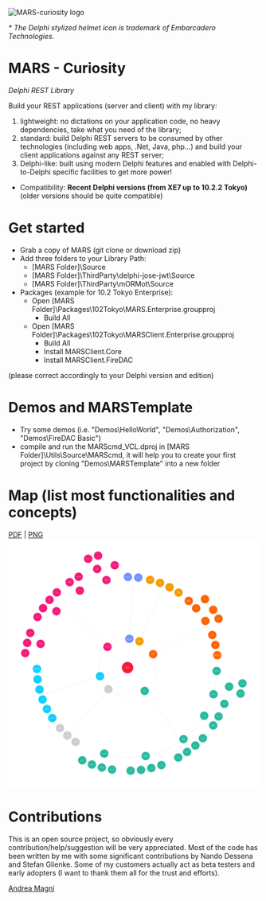 ![MARS-curiosity logo](https://www.andreamagni.eu/images/MARS-Curiosity-d.png)

_\* The Delphi stylized helmet icon is trademark of Embarcadero Technologies._

# MARS - Curiosity
*Delphi REST Library*

Build your REST applications (server and client) with my library:
1. lightweight: no dictations on your application code, no heavy dependencies, take what you need of the library;
1. standard: build Delphi REST servers to be consumed by other technologies (including web apps, .Net, Java, php...) and build your client applications against any REST server;
1. Delphi-like: built using modern Delphi features and enabled with Delphi-to-Delphi specific facilities to get more power!

- Compatibility: **Recent Delphi versions (from XE7 up to 10.2.2 Tokyo)** (older versions should be quite compatible)

# Get started
* Grab a copy of MARS (git clone or download zip)
* Add three folders to your Library Path:
  * [MARS Folder]\Source
  * [MARS Folder]\ThirdParty\delphi-jose-jwt\Source
  * [MARS Folder]\ThirdParty\mORMot\Source
* Packages (example for 10.2 Tokyo Enterprise):
  * Open [MARS Folder]\Packages\102Tokyo\MARS.Enterprise.groupproj
    * Build All
  * Open [MARS Folder]\Packages\102Tokyo\MARSClient.Enterprise.groupproj
    * Build All
    * Install MARSClient.Core
    * Install MARSClient.FireDAC    

(please correct accordingly to your Delphi version and edition)

# Demos and MARSTemplate
* Try some demos (i.e. "Demos\HelloWorld", "Demos\Authorization", "Demos\FireDAC Basic")
* compile and run the MARScmd_VCL.dproj in [MARS Folder]\Utils\Source\MARScmd, it will help you to create your first project by cloning "Demos\MARSTemplate" into a new folder

# Map (list most functionalities and concepts)

[PDF](media/MARS-Curiosity%20Map.pdf) | [PNG](media/MARS-Curiosity%20Map.png)
![MARS map](media/MARS-Curiosity%20Map.png)

# Contributions
This is an open source project, so obviously every contribution/help/suggestion will be very appreciated.
Most of the code has been written by me with some significant contributions by Nando Dessena and Stefan Glienke. Some of my customers actually act as beta testers and early adopters (I want to thank them all for the trust and efforts).

[Andrea Magni](http://www.andreamagni.eu)
